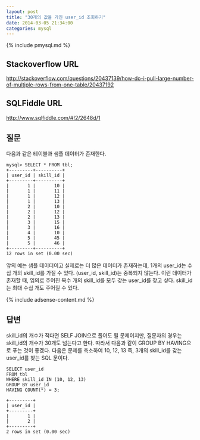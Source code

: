 ```yaml
---
layout: post
title: "30개의 값을 가진 user_id 조회하기"
date: 2014-03-05 21:34:00
categories: mysql
---
```


{% include pmysql.md %}

## Stackoverflow URL

http://stackoverflow.com/questions/20437139/how-do-i-pull-large-number-of-multiple-rows-from-one-table/20437192

## SQLFiddle URL

http://www.sqlfiddle.com/#!2/2648d/1

## 질문

다음과 같은 테이블과 샘플 데이터가 존재한다.

    mysql> SELECT * FROM tbl;
    +---------+----------+
    | user_id | skill_id |
    +---------+----------+
    |       1 |       10 |
    |       1 |       11 |
    |       1 |       12 |
    |       1 |       13 |
    |       2 |       10 |
    |       2 |       12 |
    |       2 |       13 |
    |       3 |       15 |
    |       3 |       16 |
    |       4 |       10 |
    |       5 |       45 |
    |       5 |       46 |
    +---------+----------+
    12 rows in set (0.00 sec)

앞의 예는 샘플 데이터이고 실제로는 더 많은 데이터가 존재하는데, 1개의 user_id는 수십 개의 skill_id를 가질 수 있다. (user_id, skill_id)는 중복되지 않는다. 이런 데이터가 존재할 때, 임의로 주어진 복수 개의 skill_id를 모두 갖는 user_id를 찾고 싶다. skill_id는 최대 수십 개도 주어질 수 있다.

{% include adsense-content.md %}

## 답변

skill_id의 개수가 적다면 SELF JOIN으로 풀어도 될 문제이지만, 질문자의 경우는 skill_id의 개수가 30개도 넘는다고 한다. 따라서 다음과 같이 GROUP BY HAVING으로 푸는 것이 좋겠다. 다음은 문제를 축소하여 10, 12, 13 즉, 3개의 skill_id를 갖는 user_id를 찾는 SQL 문이다.

    SELECT user_id
    FROM tbl
    WHERE skill_id IN (10, 12, 13)
    GROUP BY user_id
    HAVING COUNT(*) = 3;
     
    +---------+
    | user_id |
    +---------+
    |       1 |
    |       2 |
    +---------+
    2 rows in set (0.00 sec)


